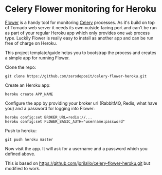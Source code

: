 # Celery Flower monitoring for Heroku

[Flower](https://github.com/mher/flower/) is a handy tool for monitoring
[Celery](http://www.celeryproject.org/) processes. As it's build on top of
Tornado web server it needs its own outside facing port and can't be run as
part of your regular Heroku app which only provides one ```web``` process
type. Luckily Flower is really easy to install as another app and can be run
free of charge on Heroku.

This project template/guide helps you to bootstrap the process and creates a
simple app for running Flower.

Clone the repo:

    git clone https://github.com/zerodeposit/celery-flower-heroku.git

Create an Heroku app:

    heroku create APP_NAME

Configure the app by providing your broker url (RabbitMQ, Redis, what have
you) and a password for logging into Flower:

    heroku config:set BROKER_URL=redis://...
    heroku config:set FLOWER_BASIC_AUTH="username:password"

Push to heroku:

    git push heroku master

Now visit the app. It will ask for a username and a password which you defined
above.


This is based on https://github.com/jorilallo/celery-flower-heroku.git but
modified to work.
